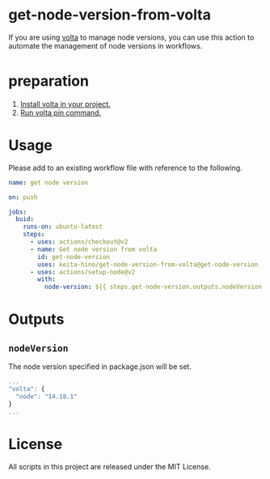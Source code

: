 # get-node-version-from-volta

If you are using [volta](https://volta.sh/) to manage node versions, you can use this action to automate the management of node versions in workflows.

# preparation　　
1. [Install volta in your project.](https://docs.volta.sh/guide/getting-started)
2. [Run volta pin command.](https://docs.volta.sh/reference/pin)

# Usage
Please add to an existing workflow file with reference to the following.

```yml
name: get node version

on: push

jobs:
  buid:
    runs-on: ubuntu-latest
    steps:
      - uses: actions/checkout@v2
      - name: Get node version from volta
        id: get-node-version
        uses: keita-hino/get-node-version-from-volta@get-node-version
      - uses: actions/setup-node@v2
        with:
          node-version: ${{ steps.get-node-version.outputs.nodeVersion }}
```

# Outputs
## `nodeVersion`
The node version specified in package.json will be set.

```js
...
"volta": {
  "node": "14.18.1"
}
...
```

# License
All scripts in this project are released under the MIT License.

